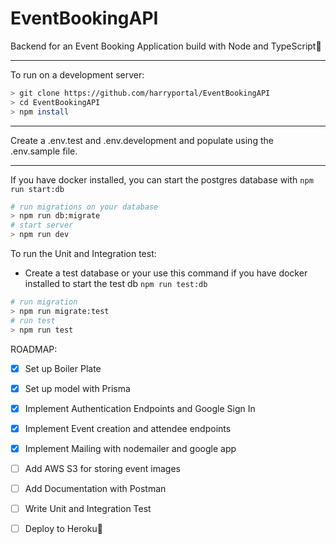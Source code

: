 # EventBookingAPI
Backend for an Event Booking Application build with Node and TypeScript:rocket:

***
To run on a development server: 

```sh
> git clone https://github.com/harryportal/EventBookingAPI
> cd EventBookingAPI
> npm install
```

***
Create a .env.test and .env.development and populate using the .env.sample file.
***
If you have docker installed, you can start the postgres database with ```npm run start:db```

```sh
# run migrations on your database
> npm run db:migrate
# start server
> npm run dev
```

To run the Unit and Integration test:
- Create a test database or your use this command if you have docker installed to start the test db ```npm run test:db```
```sh
# run migration
> npm run migrate:test
# run test
> npm run test
```

ROADMAP:
- [x] Set up Boiler Plate
- [x] Set up model with Prisma
- [x] Implement Authentication Endpoints and Google Sign In
- [x] Implement Event creation and attendee endpoints
- [x] Implement Mailing with nodemailer and google app
- [ ] Add AWS S3 for storing event images 
- [ ] Add Documentation with Postman
- [ ] Write Unit and Integration Test
- [ ] Deploy to Heroku:rocket: 



